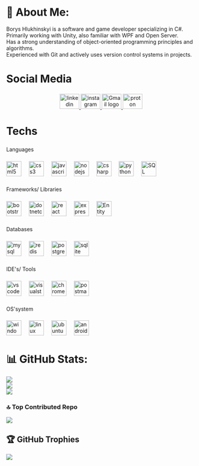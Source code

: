 # 💫 About Me:
Borys Hlukhinskyi is a software and game developer specializing in C#.<br>Primarily working with Unity, also familiar with WPF and Open Server.<br>Has a strong understanding of object-oriented programming principles and algorithms.<br>Experienced with Git and actively uses version control systems in projects.


<h1 align="left">Social Media</h1>

###

<div align="center">
  <a href="https://www.linkedin.com/in/boris-glukhinsky-aa7a06326/" target="_blank">
    <img src="https://raw.githubusercontent.com/maurodesouza/profile-readme-generator/master/src/assets/icons/social/linkedin/default.svg" width="52" height="40" alt="linkedin logo" />
  </a>
  <a href="https://www.instagram.com/tkotmat/?next=%2F" target="_blank">
    <img src="https://upload.wikimedia.org/wikipedia/commons/9/95/Instagram_logo_2022.svg" width="52" height="40" alt="instagram logo" />
  </a>
  <a href="boris.gluchinskiy@gmail.com" target="_blank">
    <img src="https://upload.wikimedia.org/wikipedia/commons/7/7e/Gmail_icon_%282020%29.svg" width="52" height="40" alt="Gmail logo" />
  </a>
  <a href="https://www.instagram.com/tkotmat/?next=%2F" target="_blank">
    <img src="https://images.seeklogo.com/logo-png/43/1/proton-mail-logo-png_seeklogo-438756.png" width="52" height="40" alt="proton logo" />
  </a>
</div>

###

<h1 align="left">Techs</h1>

###

###

<p align="left">Languages</p>

###

<div align="left">
  <img src="https://cdn.jsdelivr.net/gh/devicons/devicon/icons/html5/html5-original.svg" height="40" alt="html5 logo"  />
  <img width="12" />
  <img src="https://cdn.jsdelivr.net/gh/devicons/devicon/icons/css3/css3-original.svg" height="40" alt="css3 logo"  />
  <img width="12" />
  <img src="https://cdn.jsdelivr.net/gh/devicons/devicon/icons/javascript/javascript-original.svg" height="40" alt="javascript logo"  />
  <img width="12" />
  <img src="https://cdn.jsdelivr.net/gh/devicons/devicon/icons/nodejs/nodejs-original.svg" height="40" alt="nodejs logo"  />
  <img width="12" />
  <img src="https://cdn.jsdelivr.net/gh/devicons/devicon/icons/csharp/csharp-original.svg" height="40" alt="csharp logo"  />
  <img width="12" />
  <img src="https://cdn.jsdelivr.net/gh/devicons/devicon/icons/python/python-original.svg" height="40" alt="python logo"  />
  <img width="12" />
  <img src="https://db.cs.uni-tuebingen.de/teaching/ws2223/sql-is-a-programming-language/logo.svg" height="40" alt="SQL logo"  />
</div>

###

<p align="left">Frameworks/ Libraries</p>

###

<div align="left">
  <img src="https://cdn.jsdelivr.net/gh/devicons/devicon/icons/bootstrap/bootstrap-original.svg" height="40" alt="bootstrap logo"  />
  <img width="12" />
  <img src="https://cdn.jsdelivr.net/gh/devicons/devicon/icons/dotnetcore/dotnetcore-original.svg" height="40" alt="dotnetcore logo"  />
  <img width="12" />
  <img src="https://cdn.jsdelivr.net/gh/devicons/devicon/icons/react/react-original.svg" height="40" alt="react logo"  />
  <img width="12" />
  <img src="https://cdn.jsdelivr.net/gh/devicons/devicon/icons/express/express-original.svg" height="40" alt="express logo"  />
  <img width="12" />
  <img src="https://cdn.jsdelivr.net/gh/devicons/devicon/icons/dot-net/dot-net-original.svg" height="40" alt="Entity Framework  logo"  />
</div>

###

<p align="left">Databases</p>

###

<div align="left">
  <img src="https://cdn.jsdelivr.net/gh/devicons/devicon/icons/mysql/mysql-original.svg" height="40" alt="mysql logo"  />
  <img width="12" />
  <img src="https://cdn.jsdelivr.net/gh/devicons/devicon/icons/redis/redis-original.svg" height="40" alt="redis logo"  />
  <img width="12" />
  <img src="https://cdn.jsdelivr.net/gh/devicons/devicon/icons/postgresql/postgresql-original.svg" height="40" alt="postgresql logo"  />
  <img width="12" />
  <img src="https://cdn.jsdelivr.net/gh/devicons/devicon/icons/sqlite/sqlite-original.svg" height="40" alt="sqlite logo"  />
</div>

###

<p align="left">IDE's/ Tools</p>

###

<div align="left">
  <img src="https://cdn.jsdelivr.net/gh/devicons/devicon/icons/vscode/vscode-original.svg" height="40" alt="vscode logo"  />
  <img width="12" />
  <img src="https://cdn.jsdelivr.net/gh/devicons/devicon/icons/visualstudio/visualstudio-plain.svg" height="40" alt="visualstudio logo"  />
  <img width="12" />
  <img src="https://cdn.jsdelivr.net/gh/devicons/devicon/icons/chrome/chrome-original.svg" height="40" alt="chrome logo"  />
  <img width="12" />
  <img src="https://cdn.simpleicons.org/postman/FF6C37" height="40" alt="postman logo"  />
</div>

###

<p align="left">OS'system</p>

###

<div align="left">
  <img src="https://cdn.jsdelivr.net/gh/devicons/devicon/icons/windows8/windows8-original.svg" height="40" alt="windows8 logo"  />
  <img width="12" />
  <img src="https://cdn.jsdelivr.net/gh/devicons/devicon/icons/linux/linux-original.svg" height="40" alt="linux logo"  />
  <img width="12" />
  <img src="https://cdn.jsdelivr.net/gh/devicons/devicon/icons/ubuntu/ubuntu-plain.svg" height="40" alt="ubuntu logo"  />
  <img width="12" />
  <img src="https://cdn.jsdelivr.net/gh/devicons/devicon/icons/android/android-original.svg" height="40" alt="android logo"  />
</div>

###

# 📊 GitHub Stats:
![](https://github-readme-stats.vercel.app/api?username=tkotmat&theme=radical&hide_border=true&include_all_commits=false&count_private=false)<br/>
![](https://github-readme-streak-stats.herokuapp.com/?user=tkotmat&theme=radical&hide_border=true)<br/>
![](https://github-readme-stats.vercel.app/api/top-langs/?username=tkotmat&theme=radical&hide_border=true&include_all_commits=false&count_private=false&layout=compact)

### 🔝 Top Contributed Repo
![](https://github-contributor-stats.vercel.app/api?username=tkotmat&limit=5&theme=radical&combine_all_yearly_contributions=true)

## 🏆 GitHub Trophies
![](https://github-profile-trophy.vercel.app/?username=tkotmat&theme=radical&no-frame=false&no-bg=false&margin-w=4)

